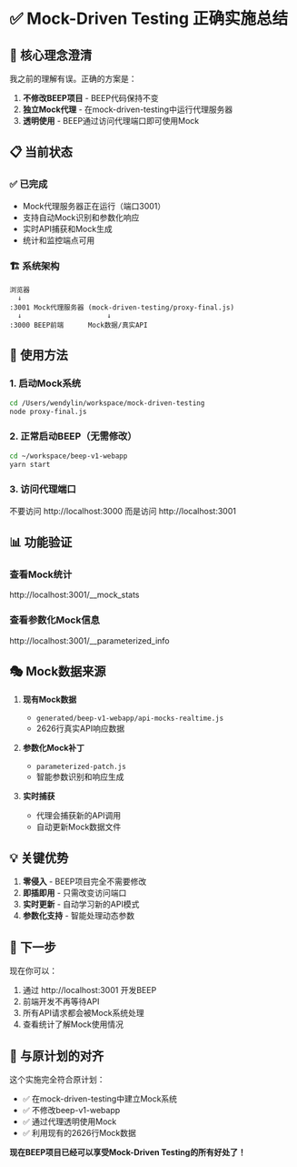 # ✅ Mock-Driven Testing 正确实施总结

## 🎯 核心理念澄清

我之前的理解有误。正确的方案是：

1. **不修改BEEP项目** - BEEP代码保持不变
2. **独立Mock代理** - 在mock-driven-testing中运行代理服务器
3. **透明使用** - BEEP通过访问代理端口即可使用Mock

## 📋 当前状态

### ✅ 已完成
- Mock代理服务器正在运行（端口3001）
- 支持自动Mock识别和参数化响应
- 实时API捕获和Mock生成
- 统计和监控端点可用

### 🏗️ 系统架构
```
浏览器
  ↓
:3001 Mock代理服务器 (mock-driven-testing/proxy-final.js)
  ↓                     ↓
:3000 BEEP前端      Mock数据/真实API
```

## 🚀 使用方法

### 1. 启动Mock系统
```bash
cd /Users/wendylin/workspace/mock-driven-testing
node proxy-final.js
```

### 2. 正常启动BEEP（无需修改）
```bash
cd ~/workspace/beep-v1-webapp
yarn start
```

### 3. 访问代理端口
不要访问 http://localhost:3000
而是访问 http://localhost:3001

## 📊 功能验证

### 查看Mock统计
http://localhost:3001/__mock_stats

### 查看参数化Mock信息
http://localhost:3001/__parameterized_info

## 🎭 Mock数据来源

1. **现有Mock数据**
   - `generated/beep-v1-webapp/api-mocks-realtime.js`
   - 2626行真实API响应数据

2. **参数化Mock补丁**
   - `parameterized-patch.js`
   - 智能参数识别和响应生成

3. **实时捕获**
   - 代理会捕获新的API调用
   - 自动更新Mock数据文件

## 💡 关键优势

1. **零侵入** - BEEP项目完全不需要修改
2. **即插即用** - 只需改变访问端口
3. **实时更新** - 自动学习新的API模式
4. **参数化支持** - 智能处理动态参数

## 🎯 下一步

现在你可以：
1. 通过 http://localhost:3001 开发BEEP
2. 前端开发不再等待API
3. 所有API请求都会被Mock系统处理
4. 查看统计了解Mock使用情况

## 📝 与原计划的对齐

这个实施完全符合原计划：
- ✅ 在mock-driven-testing中建立Mock系统
- ✅ 不修改beep-v1-webapp
- ✅ 通过代理透明使用Mock
- ✅ 利用现有的2626行Mock数据

**现在BEEP项目已经可以享受Mock-Driven Testing的所有好处了！**